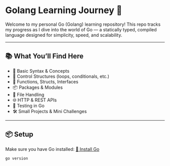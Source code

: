 # Golang Learning Journey 🚀

Welcome to my personal Go (Golang) learning repository!
This repo tracks my progress as I dive into the world of Go — a statically typed, compiled language designed for simplicity, speed, and scalability.

---

## 📚 What You’ll Find Here

- 🧱 Basic Syntax & Concepts
- 🔁 Control Structures (loops, conditionals, etc.)
- 🧩 Functions, Structs, Interfaces
- 📦 Packages & Modules
- 📂 File Handling
- 🌐 HTTP & REST APIs
- 🧪 Testing in Go
- 🛠️ Small Projects & Mini Challenges

---

## 📦 Setup

Make sure you have Go installed:
[🔗 Install Go](https://go.dev/doc/install)

```bash
go version
